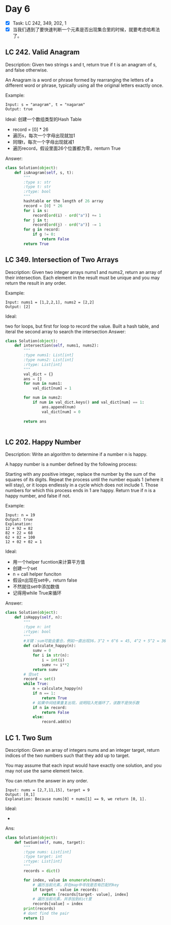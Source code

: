 # Day 6

- [x] Task: LC 242, 349, 202, 1
- [x] 当我们遇到了要快速判断一个元素是否出现集合里的时候，就要考虑哈希法了。

## LC 242. Valid Anagram

Description: Given two strings s and t, return true if t is an anagram of s, and false otherwise.

An Anagram is a word or phrase formed by rearranging the letters of a different word or phrase, typically using all the original letters exactly once.

Example:
```
Input: s = "anagram", t = "nagaram"
Output: true
```

Ideal: 创建一个数组类型的Hash Table

* record = [0] * 26
* 遍历s，每次一个字母出现就加1
* 同理t，每次一个字母出现就减1
* 遍历record，假设里面26个位置都为零，renturn True

Answer:

```python
class Solution(object):
    def isAnagram(self, s, t):
        """
        :type s: str
        :type t: str
        :rtype: bool
        """
        hashtable or the length of 26 array
        record = [0] * 26
        for i in s:
            record[ord(i) - ord("a")] += 1
        for j in t:
            record[ord(j) - ord("a")] -= 1
        for g in record:
            if g != 0:
                return False
        return True

```

## LC 349. Intersection of Two Arrays

Description: Given two integer arrays nums1 and nums2, return an array of their intersection. Each element in the result must be unique and you may return the result in any order.

Example: 
```
Input: nums1 = [1,2,2,1], nums2 = [2,2]
Output: [2]
```

Ideal: 

two for loops, but first for loop to record the value. Built a hash table, and iteral the second array to search the intersection
Answer:

```py
class Solution(object):
    def intersection(self, nums1, nums2):
        """
        :type nums1: List[int]
        :type nums2: List[int]
        :rtype: List[int]
        """
        val_dict = {}
        ans = []
        for num in nums1:
            val_dict[num] = 1

        for num in nums2:
            if num in val_dict.keys() and val_dict[num] == 1:
                ans.append(num)
                val_dict[num] = 0
        
        return ans
     
```

## LC 202. Happy Number

Description: Write an algorithm to determine if a number n is happy.

A happy number is a number defined by the following process:

Starting with any positive integer, replace the number by the sum of the squares of its digits.
Repeat the process until the number equals 1 (where it will stay), or it loops endlessly in a cycle which does not include 1.
Those numbers for which this process ends in 1 are happy.
Return true if n is a happy number, and false if not.

Example:

```
Input: n = 19
Output: true
Explanation:
12 + 92 = 82
82 + 22 = 68
62 + 82 = 100
12 + 02 + 02 = 1
```

Ideal:

* 用一个helper fucntion来计算平方值
* 创建一个set
* n = call helper funciton
* 假设n出现在set中，return false
* 不然就往set中添加数值
* 记得用while True来循环

Answer: 

```python
class Solution(object):
    def isHappy(self, n):
        """
        :type n: int
        :rtype: bool
        """
        #关键：sum可能会重合，例如一直出现36，3^2 + 6^6 = 45, 4^2 + 5^2 = 36
        def calculate_happy(n):
            sumv = 0
            for i in str(n):
                i = int(i)
                sumv += i**2
            return sumv
        # 空set
        record = set()
        while True:
            n = calculate_happy(n)
            if n == 1:
                return True
            # 如果中间结果重复出现，说明陷入死循环了，该数不是快乐数
            if n in record:
                return False
            else:
                record.add(n)
```

## LC 1. Two Sum
Description: Given an array of integers nums and an integer target, return indices of the two numbers such that they add up to target.

You may assume that each input would have exactly one solution, and you may not use the same element twice.

You can return the answer in any order.

```
Input: nums = [2,7,11,15], target = 9
Output: [0,1]
Explanation: Because nums[0] + nums[1] == 9, we return [0, 1].
```
Ideal: 

* 

Ans:
```python
class Solution(object):
    def twoSum(self, nums, target):
        """
        :type nums: List[int]
        :type target: int
        :rtype: List[int]
        """
        records = dict()

        for index, value in enumerate(nums):  
            # 遍历当前元素，并在map中寻找是否有匹配的key
            if target - value in records:   
                return [records[target- value], index]
            # 遍历当前元素，并添加到dict里
            records[value] = index    
        print(records)
        # dont find the pair
        return []
```

